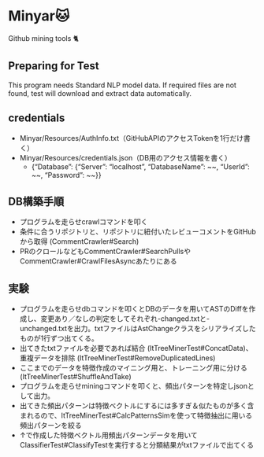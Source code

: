 # Minyar:cat:
Github mining tools :cat2:

## Preparing for Test
This program needs Standard NLP model data.
If required files are not found, test will download and extract data automatically.

## credentials
- Minyar/Resources/AuthInfo.txt（GitHubAPIのアクセスTokenを1行だけ書く）
- Minyar/Resources/credentials.json（DB用のアクセス情報を書く）
  - {“Database”: {“Server”: “localhost”, “DatabaseName”: ~~, “UserId”: ~~, “Password”: ~~}}

## DB構築手順
- プログラムを走らせcrawlコマンドを叩く
- 条件に合うリポジトリと、リポジトリに紐付いたレビューコメントをGitHubから取得 (CommentCrawler#Search)
- PRのクロールなどもCommentCrawler#SearchPullsやCommentCrawler#CrawlFilesAsyncあたりにある
	
## 実験
- プログラムを走らせdbコマンドを叩くとDBのデータを用いてASTのDiffを作成し、変更あり／なしの判定をしてそれぞれ<timestamp>-changed.txtと<timestamp>-unchanged.txtを出力。txtファイルはAstChangeクラスをシリアライズしたものが1行ずつ出てくる。
- 出てきたtxtファイルを必要であれば結合 (ItTreeMinerTest#ConcatData)、重複データを排除 (ItTreeMinerTest#RemoveDuplicatedLines)
- ここまでのデータを特徴作成のマイニング用と、トレーニング用に分ける (ItTreeMinerTest#ShuffleAndTake)
- プログラムを走らせminingコマンドを叩くと、頻出パターンを特定しjsonとして出力。
- 出てきた頻出パターンは特徴ベクトルにするには多すぎ＆似たものが多く含まれるので、ItTreeMinerTest#CalcPatternsSimを使って特徴抽出に用いる頻出パターンを絞る
- ↑で作成した特徴ベクトル用頻出パターンデータを用いてClassifierTest#ClassifyTestを実行すると分類結果がtxtファイルで出てくる
